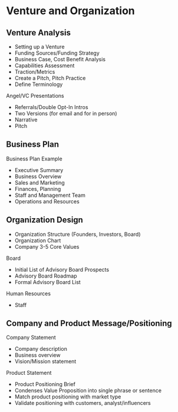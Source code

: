 # Venture and Organization

## Venture Analysis

* Setting up a Venture
* Funding Sources/Funding Strategy
* Business Case, Cost Benefit Analysis
* Capabilities Assessment
* Traction/Metrics
* Create a Pitch, Pitch Practice
* Define Terminology

Angel/VC Presentations
* Referrals/Double Opt-In Intros
* Two Versions (for email and for in person)
* Narrative
* Pitch

## Business Plan

Business Plan Example
* Executive Summary
* Business Overview
* Sales and Marketing
* Finances, Planning
* Staff and Management Team
* Operations and Resources

## Organization Design

* Organization Structure (Founders, Investors, Board)
* Organization Chart
* Company 3-5 Core Values

Board
* Initial List of Advisory Board Prospects
* Advisory Board Roadmap
* Formal Advisory Board List

Human Resources
* Staff

## Company and Product Message/Positioning

Company Statement
* Company description
* Business overview
* Vision/Mission statement

Product Statement
* Product Positioning Brief
* Condenses Value Proposition into single phrase or sentence
* Match product positioning with market type
* Validate positioning with customers, analyst/influencers
